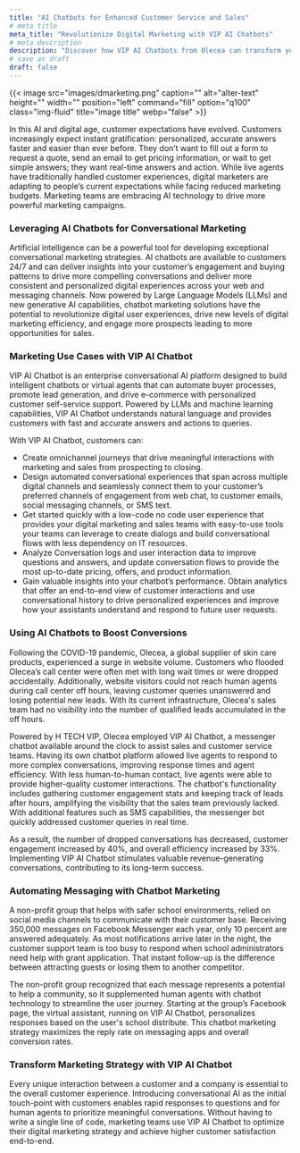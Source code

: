 ```yaml
---
title: "AI Chatbots for Enhanced Customer Service and Sales"
# meta title
meta_title: "Revolutionize Digital Marketing with VIP AI Chatbots"
# meta description
description: "Discover how VIP AI Chatbots from Olecea can transform your digital marketing strategy. Enhance customer experiences, boost conversions, and streamline messaging for higher efficiency and customer satisfaction."
# save as draft
draft: false
---
```


{{< image src="images/dmarketing.png" caption="" alt="alter-text" height="" width="" position="left" command="fill" option="q100" class="img-fluid" title="image title"  webp="false" >}}

In this AI and digital age, customer expectations have evolved. Customers increasingly expect instant gratification: personalized, accurate answers faster and easier than ever before. They don’t want to fill out a form to request a quote, send an email to get pricing information, or wait to get simple answers; they want real-time answers and action. While live agents have traditionally handled customer experiences, digital marketers are adapting to people’s current expectations while facing reduced marketing budgets. Marketing teams are embracing AI technology to drive more powerful marketing campaigns.

### Leveraging AI Chatbots for Conversational Marketing

Artificial intelligence can be a powerful tool for developing exceptional conversational marketing strategies. AI chatbots are available to customers 24/7 and can deliver insights into your customer’s engagement and buying patterns to drive more compelling conversations and deliver more consistent and personalized digital experiences across your web and messaging channels. Now powered by Large Language Models (LLMs) and new generative AI capabilities, chatbot marketing solutions have the potential to revolutionize digital user experiences, drive new levels of digital marketing efficiency, and engage more prospects leading to more opportunities for sales.

### Marketing Use Cases with VIP AI Chatbot

VIP AI Chatbot is an enterprise conversational AI platform designed to build intelligent chatbots or virtual agents that can automate buyer processes, promote lead generation, and drive e-commerce with personalized customer self-service support. Powered by LLMs and machine learning capabilities, VIP AI Chatbot understands natural language and provides customers with fast and accurate answers and actions to queries.

With VIP AI Chatbot, customers can:

- Create omnichannel journeys that drive meaningful interactions with marketing and sales from prospecting to closing.
- Design automated conversational experiences that span across multiple digital channels and seamlessly connect them to your customer’s preferred channels of engagement from web chat, to customer emails, social messaging channels, or SMS text.
- Get started quickly with a low-code no code user experience that provides your digital marketing and sales teams with easy-to-use tools your teams can leverage to create dialogs and build conversational flows with less dependency on IT resources.
- Analyze Conversation logs and user interaction data to improve questions and answers, and update conversation flows to provide the most up-to-date pricing, offers, and product information.
- Gain valuable insights into your chatbot’s performance. Obtain analytics that offer an end-to-end view of customer interactions and use conversational history to drive personalized experiences and improve how your assistants understand and respond to future user requests.

### Using AI Chatbots to Boost Conversions

Following the COVID-19 pandemic, Olecea, a global supplier of skin care products, experienced a surge in website volume. Customers who flooded Olecea’s call center were often met with long wait times or were dropped accidentally. Additionally, website visitors could not reach human agents during call center off hours, leaving customer queries unanswered and losing potential new leads. With its current infrastructure, Olecea's sales team had no visibility into the number of qualified leads accumulated in the off hours.

Powered by H TECH VIP, Olecea employed VIP AI Chatbot, a messenger chatbot available around the clock to assist sales and customer service teams. Having its own chatbot platform allowed live agents to respond to more complex conversations, improving response times and agent efficiency. With less human-to-human contact, live agents were able to provide higher-quality customer interactions. The chatbot's functionality includes gathering customer engagement stats and keeping track of leads after hours, amplifying the visibility that the sales team previously lacked. With additional features such as SMS capabilities, the messenger bot quickly addressed customer queries in real time.

As a result, the number of dropped conversations has decreased, customer engagement increased by 40%, and overall efficiency increased by 33%. Implementing VIP AI Chatbot stimulates valuable revenue-generating conversations, contributing to its long-term success.

### Automating Messaging with Chatbot Marketing

A non-profit group that helps with safer school environments, relied on social media channels to communicate with their customer base. Receiving 350,000 messages on Facebook Messenger each year, only 10 percent are answered adequately. As most notifications arrive later in the night, the customer support team is too busy to respond when school administrators need help with grant application. That instant follow-up is the difference between attracting guests or losing them to another competitor.

The non-profit group recognized that each message represents a potential to help a community, so it supplemented human agents with chatbot technology to streamline the user journey. Starting at the group’s Facebook page, the virtual assistant, running on VIP AI Chatbot, personalizes responses based on the user's school distribute. This chatbot marketing strategy maximizes the reply rate on messaging apps and overall conversion rates.

### Transform Marketing Strategy with VIP AI Chatbot

Every unique interaction between a customer and a company is essential to the overall customer experience. Introducing conversational AI as the initial touch-point with customers enables rapid responses to questions and for human agents to prioritize meaningful conversations. Without having to write a single line of code, marketing teams use VIP AI Chatbot to optimize their digital marketing strategy and achieve higher customer satisfaction end-to-end.
